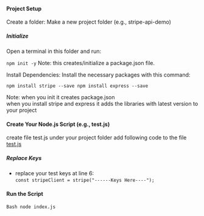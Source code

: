 #### Project Setup

Create a folder: Make a new project folder (e.g., stripe-api-demo)

##### Initialize
Open a terminal in this folder and run:

`npm init -y`
Note: this creates/initialize a package.json file.

Install Dependencies: Install the necessary packages with this command:

`
npm install stripe --save
npm install express --save
`


Note: 
when you init it creates package.json <br>
when you install stripe and express it adds the libraries with latest version to your project

#### Create Your Node.js Script (e.g., test.js)
create file test.js under your project folder add following code to the file
[test.js](test/test.js)

##### Replace Keys
* replace your test keys at line 6:<br>
`const stripeClient = stripe("------Keys Here----");`

#### Run the Script
`Bash
node index.js`